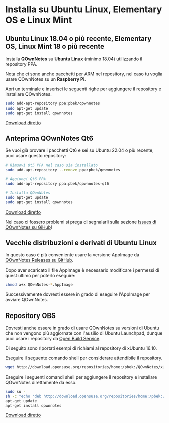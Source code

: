 # Installa su Ubuntu Linux, Elementary OS e Linux Mint

## Ubuntu Linux 18.04 o più recente, Elementary OS, Linux Mint 18 o più recente

Installa **QOwnNotes** su **Ubuntu Linux** (minimo 18.04) utilizzando il repository PPA.

Nota che ci sono anche pacchetti per ARM nel repository, nel caso tu voglia usare QOwnNotes su un **Raspberry Pi**.

Apri un terminale e inserisci le seguenti righe per aggiungere il repository e installare QOwnNotes.

```bash
sudo add-apt-repository ppa:pbek/qownnotes
sudo apt-get update
sudo apt-get install qownnotes
```

[Download diretto](https://launchpad.net/~pbek/+archive/ubuntu/qownnotes/+packages)

## Anteprima QOwnNotes Qt6

Se vuoi già provare i pacchetti Qt6 e sei su Ubuntu 22.04 o più recente, puoi usare questo repository:

```bash
# Rimuovi Qt5 PPA nel caso sia installato
sudo add-apt-repository --remove ppa:pbek/qownnotes

# Aggiungi Qt6 PPA
sudo add-apt-repository ppa:pbek/qownnotes-qt6

# Installa QOwnNotes
sudo apt-get update
sudo apt-get install qownnotes
```

[Download diretto](https://launchpad.net/~pbek/+archive/ubuntu/qownnotes-qt6/+packages)

Nel caso ci fossero problemi si prega di segnalarli sulla sezione [Issues di QOwnNotes su GiHub](https://github.com/pbek/QOwnNotes/issues)!

## Vecchie distribuzioni e derivati di Ubuntu Linux

In questo caso è più conveniente usare la versione AppImage da [QOwnNotes Releases su GitHub](https://github.com/pbek/QOwnNotes/releases).

Dopo aver scaricato il file AppImage è necessario modificare i permessi di quest ultimo per poterlo eseguire:

```bash
chmod a+x QOwnNotes-*.AppImage
```

Successivamente dovresti essere in grado di eseguire l'AppImage per avviare QOwnNotes.

## Repository OBS

Dovresti anche essere in grado di usare QOwnNotes su versioni di Ubuntu che non vengono più aggiornate con l'ausilio di Ubuntu Launchpad, dunque puoi usare i repository da [Open Build Service](https://build.opensuse.org/package/show/home:pbek:QOwnNotes/desktop).

Di seguito sono riportati esempi di richiami al repository di xUbuntu 16.10.

Eseguire il seguente comando shell per considerare attendibile il repository.

```bash
wget http://download.opensuse.org/repositories/home:/pbek:/QOwnNotes/xUbuntu_16.10/Release.key -O - | sudo apt-key add -
```

Eseguire i seguenti comandi shell per aggiungere il repository e installare QOwnNotes direttamente da esso.

```bash
sudo su -
sh -c "echo 'deb http://download.opensuse.org/repositories/home:/pbek:/QOwnNotes/xUbuntu_16.10/ /' >> /etc/apt/sources.list.d/qownnotes.list"
apt-get update
apt-get install qownnotes
```

[Download diretto](https://download.opensuse.org/repositories/home:/pbek:/QOwnNotes/xUbuntu_16.10)
